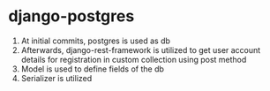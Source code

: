 # django-postgres

1. At initial commits, postgres is used as db
2. Afterwards, django-rest-framework is utilized to get user account details for registration in custom collection using post method
3. Model is used to define fields of the db
4. Serializer is utilized
